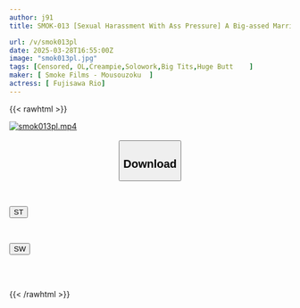 ```yaml
---
author: j91
title: SMOK-013 [Sexual Harassment With Ass Pressure] A Big-assed Married Woman Boss With A Super Voluptuous Body Makes A Young Subordinate's Dick Erect And Plays With It With A Powerful Ass-pushing Press, Reo Fujisawa

url: /v/smok013pl
date: 2025-03-28T16:55:00Z
image: "smok013pl.jpg"
tags: [Censored, OL,Creampie,Solowork,Big Tits,Huge Butt	]
maker: [ Smoke Films - Mousouzoku  ]
actress: [ Fujisawa Rio]
---
```



{{< rawhtml >}}

<div class="video" data-videoid="aVdPPlZylYSxyYk">
    <a href="javascript:;">
        <img src="/v/smok013pl/smok013pl.jpg" width="WIDTH" height="HEIGHT" alt="smok013pl.mp4" loading="lazy">
    </a>
</div>

<script type="text/javascript" src="https://j91.asia/asset/on-demand-st.js"></script>

<br>
  <link rel="stylesheet" href="https://j91.asia/asset/bs5.css">
  
  <center>
  <button class="btn btn-primary" type="button" data-bs-toggle="collapse" data-bs-target=".multi-collapse" aria-expanded="false" aria-controls="multiCollapseExample1 multiCollapseExample2"><h2>Download</h2></button></center>
</p>
<div class="row">
  <div class="col">
    <div class="collapse multi-collapse" id="multiCollapseExample1">
      <div class="card card-body">
	      	      <br>
<div class="buttons">  
<p><a href="/v/smok013pl/st.html" target="_blank"><button class="btn-hover color-3"><i class="fa fa-download"></i> ST</button></a></p></div>
    </div>
  </div>
</div>
  <div class="col">
    <div class="collapse multi-collapse" id="multiCollapseExample2">
      <div class="card card-body">
	      <br>
<div class="buttons">
<p><a href="/v/smok013pl/sw.html" target="_blank"><button class="btn-hover color-2"><i class="fa fa-download"></i> SW</button></a></p></div>
<br><br>
      </div>
    </div>
  </div>
</div>

{{< /rawhtml >}}